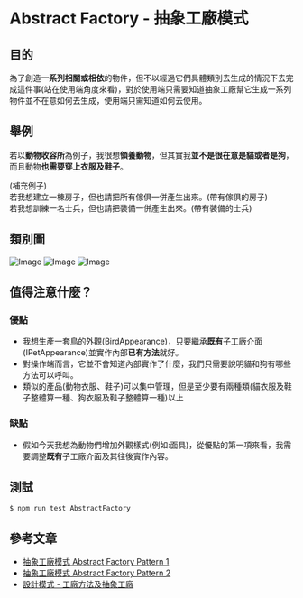 # Abstract Factory - 抽象工廠模式
## 目的
為了創造**一系列相關或相依**的物件，但不以經過它們具體類別去生成的情況下去完成這件事(站在使用端角度來看)，對於使用端只需要知道抽象工廠幫它生成一系列物件並不在意如何去生成，使用端只需知道如何去使用。

## 舉例
若以**動物收容所**為例子，我很想**領養動物**，但其實我**並不是很在意是貓或者是狗**，而且動物**也需要穿上衣服及鞋子**。

(補充例子)  
若我想建立一棟房子，但也請把所有傢俱一併產生出來。(帶有傢俱的房子)  
若我想訓練一名士兵，但也請把裝備一併產生出來。(帶有裝備的士兵)

## 類別圖
![Image](https://i.imgur.com/9PlCJRR.png)
![Image](https://i.imgur.com/jVc2XZ5.png)
![Image](https://i.imgur.com/2sB72nC.png)

## 值得注意什麼？
### 優點
- 我想生產一套鳥的外觀(BirdAppearance)，只要繼承**既有**子工廠介面(IPetAppearance)並實作內部**已有方法**就好。
- 對操作端而言，它並不會知道內部實作了什麼，我們只需要說明貓和狗有哪些方法可以呼叫。
- 類似的產品(動物衣服、鞋子)可以集中管理，但是至少要有兩種類(貓衣服及鞋子整體算一種、狗衣服及鞋子整體算一種)以上

### 缺點
- 假如今天我想為動物們增加外觀樣式(例如:面具)，從優點的第一項來看，我需要調整**既有**子工廠介面及其往後實作內容。

## 測試
```
$ npm run test AbstractFactory
```

## 參考文章
 - [抽象工廠模式 Abstract Factory Pattern 1](https://skyyen999.gitbooks.io/-study-design-pattern-in-java/content/abstractFactory1.html)
 - [抽象工廠模式 Abstract Factory Pattern 2](https://skyyen999.gitbooks.io/-study-design-pattern-in-java/content/abstractFactory2.html)
 - [設計模式 - 工廠方法及抽象工廠](https://blog.techbridge.cc/2017/05/22/factory-method-and-abstract-factory/)
